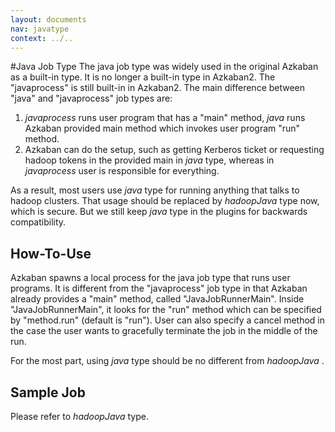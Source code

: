 ```yaml
---
layout: documents
nav: javatype
context: ../..
---
```


#Java Job Type
The java job type was widely used in the original Azkaban as a built-in type. It is no longer a built-in type in Azkaban2. The "javaprocess" is still built-in in Azkaban2.
The main difference between "java" and "javaprocess" job types are: 
1) _javaprocess_ runs user program that has a "main" method, _java_ runs Azkaban provided main method which invokes user program "run" method.
2) Azkaban can do the setup, such as getting Kerberos ticket or requesting hadoop tokens in the provided main in _java_ type, whereas in _javaprocess_ user is responsible for everything.

As a result, most users use _java_ type for running anything that talks to hadoop clusters. That usage should be replaced by _hadoopJava_ type now, which is secure. But we still keep _java_ type in the plugins for backwards compatibility.

## How-To-Use
Azkaban spawns a local process for the java job type that runs user programs. It is different from the "javaprocess" job type in that Azkaban already provides a "main" method, called "JavaJobRunnerMain". Inside "JavaJobRunnerMain", it looks for the "run" method which can be specified by "method.run" (default is "run"). User can also specify a cancel method in the case the user wants to gracefully terminate the job in the middle of the run.<br/>

For the most part, using _java_ type should be no different from _hadoopJava_ . 


## Sample Job

Please refer to _hadoopJava_ type.


